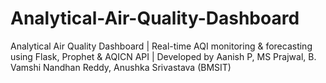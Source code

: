 # Analytical-Air-Quality-Dashboard
Analytical Air Quality Dashboard | Real-time AQI monitoring &amp; forecasting using Flask, Prophet &amp; AQICN API | Developed by Aanish P, MS Prajwal, B. Vamshi Nandhan Reddy, Anushka Srivastava (BMSIT)
